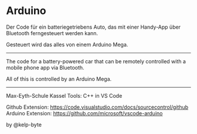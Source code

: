 # Arduino

Der Code für ein batteriegetriebens Auto, das mit einer Handy-App über Bluetooth ferngesteuert werden kann.

Gesteuert wird das alles von einem Arduino Mega.


<hr>
The code for a battery-powered car that can be remotely controlled with a mobile phone app via Bluetooth.

All of this is controlled by an Arduino Mega.

<hr>

Max-Eyth-Schule Kassel
Tools: C++ in VS Code

Github Extension: https://code.visualstudio.com/docs/sourcecontrol/github <br>
Arduino Extension: https://github.com/microsoft/vscode-arduino <br>

by @kelp-byte
